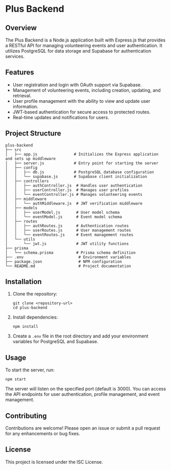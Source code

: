# Plus Backend

## Overview
The Plus Backend is a Node.js application built with Express.js that provides a RESTful API for managing volunteering events and user authentication. It utilizes PostgreSQL for data storage and Supabase for authentication services.

## Features
- User registration and login with OAuth support via Supabase.
- Management of volunteering events, including creation, updating, and retrieval.
- User profile management with the ability to view and update user information.
- JWT-based authentication for secure access to protected routes.
- Real-time updates and notifications for users.

## Project Structure
```
plus-backend
├── src
│   ├── app.js                # Initializes the Express application and sets up middleware
│   ├── server.js             # Entry point for starting the server
│   ├── config
│   │   ├── db.js             # PostgreSQL database configuration
│   │   └── supabase.js       # Supabase client initialization
│   ├── controllers
│   │   ├── authController.js  # Handles user authentication
│   │   ├── userController.js  # Manages user profiles
│   │   └── eventController.js # Manages volunteering events
│   ├── middleware
│   │   └── authMiddleware.js  # JWT verification middleware
│   ├── models
│   │   ├── userModel.js       # User model schema
│   │   └── eventModel.js      # Event model schema
│   ├── routes
│   │   ├── authRoutes.js      # Authentication routes
│   │   ├── userRoutes.js      # User management routes
│   │   └── eventRoutes.js     # Event management routes
│   └── utils
│       └── jwt.js             # JWT utility functions
├── prisma
│   └── schema.prisma          # Prisma schema definition
├── .env                        # Environment variables
├── package.json                # NPM configuration
└── README.md                   # Project documentation
```

## Installation
1. Clone the repository:
   ```
   git clone <repository-url>
   cd plus-backend
   ```

2. Install dependencies:
   ```
   npm install
   ```

3. Create a `.env` file in the root directory and add your environment variables for PostgreSQL and Supabase.

## Usage
To start the server, run:
```
npm start
```

The server will listen on the specified port (default is 3000). You can access the API endpoints for user authentication, profile management, and event management.

## Contributing
Contributions are welcome! Please open an issue or submit a pull request for any enhancements or bug fixes.

## License
This project is licensed under the ISC License.
